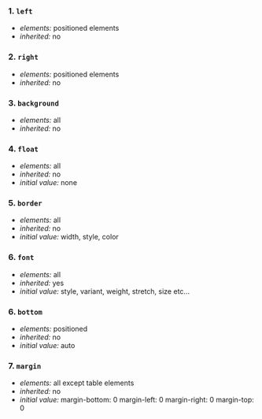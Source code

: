 ### 1. `left`

* *elements:* positioned elements
* *inherited:* no


### 2. `right`

* *elements:* positioned elements
* *inherited:* no

### 3. `background`

* *elements:* all
* *inherited:* no

### 4. `float`

* *elements:* all
* *inherited:* no
* *initial value:* none

### 5. `border`

* *elements:* all
* *inherited:* no
* *initial value:* width, style, color


### 6. `font`

* *elements:* all
* *inherited:* yes
* *initial value:* style, variant, weight, stretch, size etc...

### 6. `bottom`

* *elements:* positioned
* *inherited:* no
* *initial value:* auto

### 7. `margin`

* *elements:* all except table elements
* *inherited:* no
* *initial value:* margin-bottom: 0
margin-left: 0
margin-right: 0
margin-top: 0

